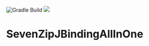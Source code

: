 ![Gradle Build](https://github.com/optyfr/SevenZipJBindingAllInOne/actions/workflows/gradle.yml/badge.svg)
[![](https://jitpack.io/v/optyfr/SevenZipJBindingAllInOne.svg)](https://jitpack.io/#optyfr/SevenZipJBindingAllInOne)


# SevenZipJBindingAllInOne
